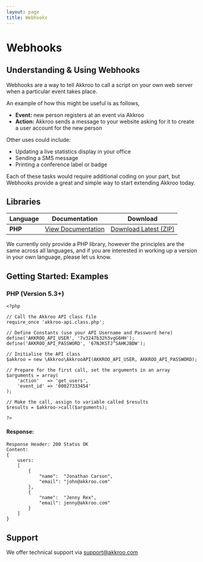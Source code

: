 ```yaml
---
layout: page
title: Webhooks
---
```


# Webhooks


## Understanding & Using Webhooks

Webhooks are a way to tell Akkroo to call a script on your own web server when a particular event takes place.

An example of how this might be useful is as follows,

- **Event:** new person registers at an event via Akkroo
- **Action:** Akkroo sends a message to your website asking for it to create a user account for the new person


Other uses could include:

- Updating a live statistics display in your office
- Sending a SMS message
- Printing a conference label or badge


Each of these tasks would require additional coding on your part, but Webhooks provide a great and simple way to start extending Akkroo today.



## Libraries

<table>
    <thead>
        <tr>
            <th scope="col">Language</th>
            <th scope="col" class="width-25">Documentation</th>
            <th scope="col" class="width-25">Download</th>
        </tr>
    </thead>
    <tbody>
        <tr>
            <td><strong>PHP</strong></td>
            <td><a href="https://github.com/Akkroo/APIClient">View Documentation</a></td>
            <td class="width-25"><a href="https://github.com/Akkroo/APIClient/archive/master.zip">Download Latest (ZIP)</a></td>
        </tr>
    </tbody>
</table>

We currently only provide a PHP library, however the principles are the same across all languages, and if you are interested in working up a version in your own language, please let us know.



## Getting Started: Examples


### PHP (Version 5.3+)

    <?php

    // Call the Akkroo API class file
    require_once 'akkroo-api.class.php';

    // Define Constants (use your API Username and Password here)
    define('AKKROO_API_USER', '7v3247b32h3vgG6HH');
    define('AKKROO_API_PASSWORD', '67NJKSTJ^SAHKJBDW');

    // Initialise the API class
    $akkroo = new \Akkroo\AkkrooAPI(AKKROO_API_USER, AKKROO_API_PASSWORD);

    // Prepare for the first call, set the arguments in an array
    $arguments = array(
        'action'   => 'get_users',
        'event_id' => '00027333454'
    );

    // Make the call, assign to variable called $results
    $results = $akkroo->call($arguments);

    ?>


#### Response:

    Response Header: 200 Status OK
    Content:
    {
        users:
        [
            {
                "name":  "Jonathan Carson",
                "email": "john@akkroo.com"
            },
            {
                "name":  "Jenny Rex",
                "email": jenny@akkroo.com"
            }
        ]
    }



## Support

We offer technical support via [support@akkroo.com](mailto:support@akkroo.com)
